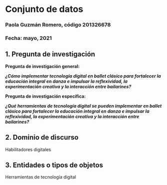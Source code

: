 # Conjunto de datos

### Paola Guzmán Romero, código 201326678

### Fecha: mayo, 2021

## 1. Pregunta de investigación

**Pregunta de investigación general:**

***¿Cómo implementar tecnología digital en ballet clásico para fortalecer la educación integral en danza e impulsar la reflexividad, la experimentación creativa y la interacción entre bailarines?***

**Pregunta de investigación específica:**

***¿Qué herramientas de tecnología digital se pueden implementar en ballet clásico para fortalecer la educación integral en danza e impulsar la reflexividad, la experimentación creativa y la interacción entre bailarines?***

## 2. Dominio de discurso

Habilitadores digitales

## 3. Entidades o tipos de objetos

Herramientas de tecnología digital
